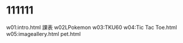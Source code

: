 # 111111
w01:intro.html
    課表
w02LPokemon
w03:TKU60
w04:Tic Tac Toe.html
w05:imageallery.html
    pet.html 